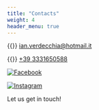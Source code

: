 ```yaml
---
title: "Contacts"
weight: 4
header_menu: true
---
```


{{<icon class="fa fa-envelope">}}&nbsp;[ian.verdecchia@hotmail.it](mailto:ian.verdecchia@hotmail.it)

{{<icon class="fa fa-phone">}}&nbsp;[+39 3331650588](tel:+393331650588)

[![Facebook](/images/icons8-facebook-nuovo-48.png)](https://www.facebook.com/BikeTourOfBolsenaLake)

[![Instagram](/images/icons8-instagram-48.png)](https://www.instagram.com/bike_tour_bolsena_lake/)

Let us get in touch!
